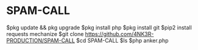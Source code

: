 # SPAM-CALL
$pkg update && pkg upgrade
$pkg install php
$pkg install git
$pip2 install requests mechanize
$git clone https://github.com/4NK3R-PRODUCTION/SPAM-CALL
$cd SPAM-CALL
$ls
$php anker.php

